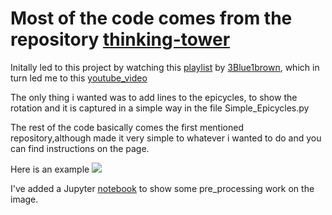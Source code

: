 # Most of the code comes from the repository [thinking-tower](https://github.com/thinking-tower/Fourier-and-Images.git)

Initally led to this project by watching this [playlist](https://www.youtube.com/watch?v=p_di4Zn4wz4&list=PLZHQObOWTQDNPOjrT6KVlfJuKtYTftqH6) 
by [3Blue1brown](https://www.youtube.com/channel/UCYO_jab_esuFRV4b17AJtAw), which in turn led me to this 
[youtube_video](https://www.youtube.com/watch?v=qS4H6PEcCCA)

The only thing i wanted was to add lines to the epicycles, to show the rotation and it is captured in a simple way in the file Simple_Epicycles.py

The rest of the code basically comes the first mentioned repository,although made it very simple to whatever i wanted to do and you can find instructions on the page.

Here is an example
![](https://github.com/Jason-George/Epicycles/blob/master/Examples_GIF/Lily.gif)

I've added a Jupyter [notebook](https://github.com/Jason-George/Epicycles/blob/master/Pre_Process.ipynb) to show some pre_processing work on the image.

